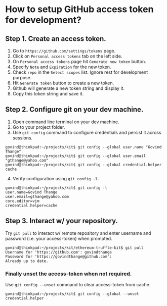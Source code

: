 # How to setup GitHub access token for development?

## Step 1. Create an access token.

1. Go to `https://github.com/settings/tokens` page.
2. Click on `Personal access tokens` tab on the left side.
3. On `Personal access tokens` page hit `Generate new token` button.
4. Specify `Note` and `Expiration` for the new token.
5. Check `repo` in the `Select scopes` list. Ignore rest for development purpose.
6. Hit `Generate token` button to create a new token.
7. Github will generate a new token string and display it.
8. Copy this token string and save it.

## Step 2. Configure git on your dev machine.

1. Open command line terminal on your dev machine.
2. Go to your project folder.
3. Use `git config` command to configure credentials and persist it across sessions.
  ```
  govind@thinkpad:~/projects/kit$ git config --global user.name "Govind Thange"
  govind@thinkpad:~/projects/kit$ git config --global user.email "gthange@yahoo.com"
  govind@thinkpad:~/projects/kit$ git config --global credential.helper cache
  ```
4. Verify configuration using `git config -l`.
  ```
  govind@thinkpad:~/projects/kit$ git config -l
  user.name=Govind Thange
  user.email=gthange@yahoo.com
  core.editor=vim
  credential.helper=cache
  ```
  
  ## Step 3. Interact w/ your repository.
  
  Try `git pull` to interact w/ remote repository and enter username and password (i.e. your access-token) when prompted.
  ```
  govind@thinkpad:~/projects/kit/ethereum-truffle-kit$ git pull
  Username for 'https://github.com': govindthange
  Password for 'https://govindthange@github.com': 
  Already up to date.
  ```
  
  ### Finally unset the access-token when not required.
  
  Use `git config --unset` command to clear access-token from cache.
  ```
  govind@thinkpad:~/projects/kit$ git config --global --unset credential.helper 
  ```
  
